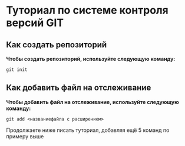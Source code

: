 # Туториал по системе контроля версий GIT

## Как создать репозиторий

**Чтобы создать репозиторий, используйте следующую команду:**

```
git init
```

## Как добавить файл на отслеживание

**Чтобы добавить файл на отслеживание, используйте следующую команду:**

```
git add <названиефайла с расширением>
```

Продолжаете ниже писать туториал, добавляя
ещё 5 команд по примеру выше